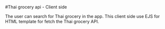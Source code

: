 #Thai grocery api - Client side

The user can search for Thai grocery in the app. This client side use EJS for
HTML template for fetch the Thai grocery API.
